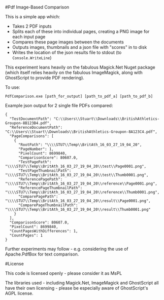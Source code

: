 ﻿#Pdf Image-Based Comparison

This is a simple app which:

- Takes 2 PDF inputs 
- Splits each of these into individual pages, creating a PNG image for each input page
- Compares these page images between the documents
- Outputs images, thumbnails and a json file with "scores" in to disk
- Writes the location of the json results file to stdout (to `Console.WriteLine`)

This experiment leans heavily on the fabulous Magick.Net Nuget package (which itself relies heavily on the fabulous ImageMagick, along with GhostScript to provide PDF rendering).

To use:

    PdfComparison.exe [path_for_output] [path_to_pdf_a] [path_to_pdf_b]

Example json output for 2 single file PDFs compared:

```
{
  "TestDocumentPath": "C:\\Users\\Stuart\\Downloads\\BritishAthletics-Groupon-8B123B4.pdf",
  "ReferenceDocumentPath": "C:\\Users\\Stuart\\Downloads\\BritishAthletics-Groupon-8A123C4.pdf",
  "PageComparisons": [
    {
      "RootPath": "\\\\STU7\\Temp\\BritAth_16_03_27_19_04_20",
      "PageNumber": 1,
      "PixelCount": 8699840,
      "ComparisonScore": 80607.0,
      "TestPagePath": "\\\\STU7\\Temp\\BritAth_16_03_27_19_04_20\\test\\Page0001.png",
      "TestPageThumbnailPath": "\\\\STU7\\Temp\\BritAth_16_03_27_19_04_20\\test\\Thumb0001.png",
      "ReferencePagePath": "\\\\STU7\\Temp\\BritAth_16_03_27_19_04_20\\reference\\Page0001.png",
      "ReferencePageThumbnailPath": "\\\\STU7\\Temp\\BritAth_16_03_27_19_04_20\\reference\\Thumb0001.png",
      "ComparePagePath": "\\\\STU7\\Temp\\BritAth_16_03_27_19_04_20\\result\\Page0001.png",
      "ComparePageThumbnailPath": "\\\\STU7\\Temp\\BritAth_16_03_27_19_04_20\\result\\Thumb0001.png"
    }
  ],
  "ComparisonScore": 80607.0,
  "PixelCount": 8699840,
  "CountPagesWithDifferences": 1,
  "CountPages": 1
}
```

Further experiments may follow - e.g. considering the use of Apache.PdfBox for text comparison.


#License

This code is licensed openly - please consider it as MsPL

The libraries used - including Magick.Net, ImageMagick and GhostScript all have their own licensing - please be especially aware of GhostScript's AGPL license.